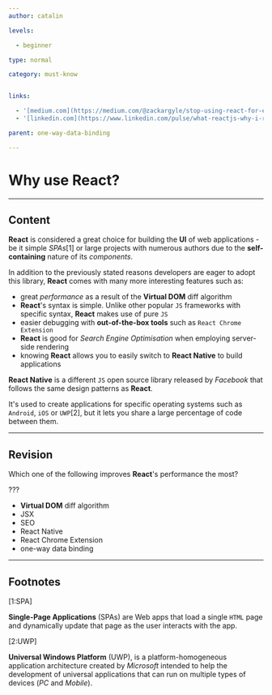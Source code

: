 ```yaml
---
author: catalin

levels:

  - beginner

type: normal

category: must-know


links:

  - '[medium.com](https://medium.com/@zackargyle/stop-using-react-for-everything-c8297ac1a644#.bp2zaar6p){website}'
  - '[linkedin.com](https://www.linkedin.com/pulse/what-reactjs-why-i-recommend-other-javascript-sandip-das){website}'

parent: one-way-data-binding

---
```


# Why use **React**?

---
## Content

**React** is considered a great choice for building the **UI** of web applications - be it simple *SPAs*[1] or
large projects with numerous authors due to the **self-containing** nature of its *components*.

In addition to the previously stated reasons developers are eager to adopt this library, **React** comes with many more interesting features such as:

- great *performance* as a result of the **Virtual DOM** diff algorithm
- **React**'s syntax is simple. Unlike other popular `JS` frameworks with specific syntax, **React** makes use of pure `JS`
- easier debugging with **out-of-the-box tools** such as `React Chrome Extension`
- **React** is good for *Search Engine Optimisation* when employing server-side rendering
- knowing **React** allows you to easily switch to **React Native** to build applications

**React Native** is a different `JS` open source library released by *Facebook*  that follows the same design patterns as **React**.

 It's used to create applications for specific operating systems such as `Android`, `iOS` or `UWP`[2], but it lets you share a large percentage of code between them.

---
## Revision

Which one of the following improves **React**'s performance the most?

???


* **Virtual DOM** diff algorithm
* JSX
* SEO
* React Native
* React Chrome Extension
* one-way data binding

---
## Footnotes
[1:SPA]

**Single-Page Applications** (SPAs) are Web apps that load a single `HTML` page and dynamically update that page as the user interacts with the app.

[2:UWP]

**Universal Windows Platform** (UWP), is a platform-homogeneous application architecture created by *Microsoft* intended to help the development of universal applications that can run on multiple types of devices (*PC* and *Mobile*).
